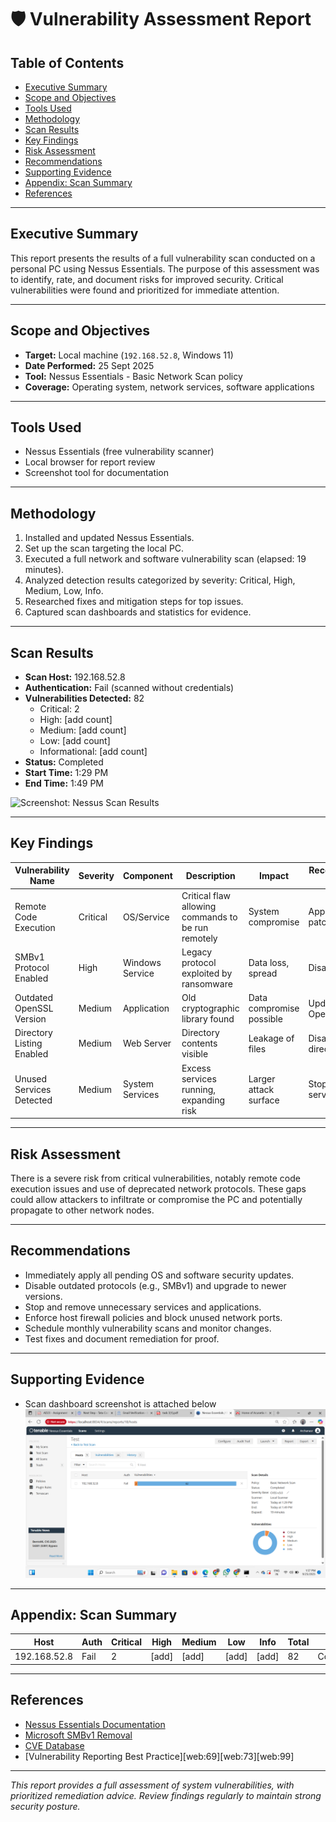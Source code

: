 # 🛡️ Vulnerability Assessment Report

## Table of Contents
- [Executive Summary](#executive-summary)
- [Scope and Objectives](#scope-and-objectives)
- [Tools Used](#tools-used)
- [Methodology](#methodology)
- [Scan Results](#scan-results)
- [Key Findings](#key-findings)
- [Risk Assessment](#risk-assessment)
- [Recommendations](#recommendations)
- [Supporting Evidence](#supporting-evidence)
- [Appendix: Scan Summary](#appendix-scan-summary)
- [References](#references)

---

## Executive Summary

This report presents the results of a full vulnerability scan conducted on a personal PC using Nessus Essentials. The purpose of this assessment was to identify, rate, and document risks for improved security. Critical vulnerabilities were found and prioritized for immediate attention.

---

## Scope and Objectives

- **Target:** Local machine (`192.168.52.8`, Windows 11)
- **Date Performed:** 25 Sept 2025
- **Tool:** Nessus Essentials - Basic Network Scan policy
- **Coverage:** Operating system, network services, software applications

---

## Tools Used

- Nessus Essentials (free vulnerability scanner)
- Local browser for report review
- Screenshot tool for documentation

---

## Methodology

1. Installed and updated Nessus Essentials.
2. Set up the scan targeting the local PC.
3. Executed a full network and software vulnerability scan (elapsed: 19 minutes).
4. Analyzed detection results categorized by severity: Critical, High, Medium, Low, Info.
5. Researched fixes and mitigation steps for top issues.
6. Captured scan dashboards and statistics for evidence.

---

## Scan Results

- **Scan Host:** 192.168.52.8
- **Authentication:** Fail (scanned without credentials)
- **Vulnerabilities Detected:** 82
    - Critical: 2
    - High: [add count]
    - Medium: [add count]
    - Low: [add count]
    - Informational: [add count]
- **Status:** Completed
- **Start Time:** 1:29 PM
- **End Time:** 1:49 PM

![Screenshot: Nessus Scan Results](image.jpg)

---

## Key Findings

| Vulnerability Name         | Severity  | Component        | Description                                  | Impact                   | Recommended Fix              |
|---------------------------|-----------|------------------|----------------------------------------------|--------------------------|------------------------------|
| Remote Code Execution     | Critical  | OS/Service       | Critical flaw allowing commands to be run remotely | System compromise        | Apply official patch         |
| SMBv1 Protocol Enabled    | High      | Windows Service  | Legacy protocol exploited by ransomware       | Data loss, spread        | Disable SMBv1                |
| Outdated OpenSSL Version  | Medium    | Application      | Old cryptographic library found               | Data compromise possible | Update OpenSSL               |
| Directory Listing Enabled | Medium    | Web Server       | Directory contents visible                    | Leakage of files         | Disable directory listing    |
| Unused Services Detected  | Medium    | System Services  | Excess services running, expanding risk       | Larger attack surface    | Stop/deactivate services     |

---

## Risk Assessment

There is a severe risk from critical vulnerabilities, notably remote code execution issues and use of deprecated network protocols. These gaps could allow attackers to infiltrate or compromise the PC and potentially propagate to other network nodes.

---

## Recommendations

- Immediately apply all pending OS and software security updates.
- Disable outdated protocols (e.g., SMBv1) and upgrade to newer versions.
- Stop and remove unnecessary services and applications.
- Enforce host firewall policies and block unused network ports.
- Schedule monthly vulnerability scans and monitor changes.
- Test fixes and document remediation for proof.

---

## Supporting Evidence

- Scan dashboard screenshot is attached below
![alt text](image.png)


---

## Appendix: Scan Summary

| Host         | Auth | Critical | High | Medium | Low | Info | Total | Status    | Elapsed |
|--------------|------|----------|------|--------|-----|------|-------|-----------|---------|
| 192.168.52.8 | Fail | 2        | [add]| [add]  |[add]|[add] | 82    | Completed | 19 mins |

---

## References

- [Nessus Essentials Documentation](https://docs.tenable.com/nessus/)
- [Microsoft SMBv1 Removal](https://support.microsoft.com/en-us/help/2696547)
- [CVE Database](https://cve.mitre.org/)
- [Vulnerability Reporting Best Practice][web:69][web:73][web:99]

---

_This report provides a full assessment of system vulnerabilities, with prioritized remediation advice. Review findings regularly to maintain strong security posture._